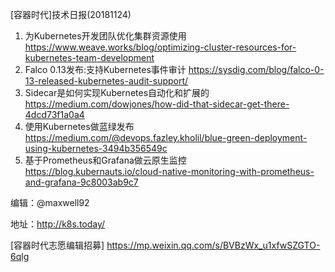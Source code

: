 [容器时代]技术日报(20181124)

1. 为Kubernetes开发团队优化集群资源使用 https://www.weave.works/blog/optimizing-cluster-resources-for-kubernetes-team-development 
2. Falco 0.13发布:支持Kubernetes事件审计 https://sysdig.com/blog/falco-0-13-released-kubernetes-audit-support/
3. Sidecar是如何实现Kubernetes自动化和扩展的 https://medium.com/dowjones/how-did-that-sidecar-get-there-4dcd73f1a0a4 
4. 使用Kubernetes做蓝绿发布 https://medium.com/@devops.fazley.kholil/blue-green-deployment-using-kubernetes-3494b356549c
5. 基于Prometheus和Grafana做云原生监控 https://blog.kubernauts.io/cloud-native-monitoring-with-prometheus-and-grafana-9c8003ab9c7 

编辑：@maxwell92

地址：http://k8s.today/

[容器时代志愿编辑招募] https://mp.weixin.qq.com/s/BVBzWx_u1xfwSZGTO-6qlg
